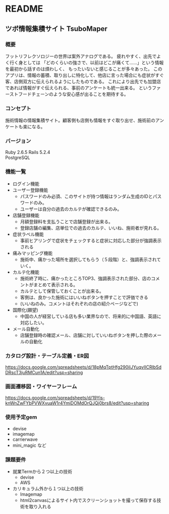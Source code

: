# README
## ツボ情報集積サイト TsuboMaper
### 概要
フットリフレクソロジーの世界は案外アナログである。
疲れやすく、出先でよく行く身としては
「どのくらいの強さで、以前はどこが痛くて……」という情報を最初から話すのは煩わしく、
もったいないと感じることが多々あった。
このアプリは、情報の蓄積、取り出しに特化して、他店に言った場合にも症状がすぐ
客、店側双方に伝えられるようにしたものである。
これにより出先でも加盟店であれば情報がすぐ伝えられる、事前のアンケートも統一出来る。
というファーストフードチェーンのような安心感が出ることを期待する。
### コンセプト
施術情報の情報集積サイト。顧客側も店側も情報をすぐ取り出せ、施術前のアンケートも楽になる。
### バージョン
Ruby 2.6.5
Rails 5.2.4  
PostgreSQL
### 機能一覧
- ログイン機能
- ユーザー登録機能
  - パスワードのみ必須、このサイトが持つ情報はランダム生成のIDとパスワードのみ。
  - ユーザーは自分の過去のカルテが確認できるのみ。
- 店舗登録機能
  - 月額登録料を支払うことで店舗登録が出来る。
  - 登録店舗の編集、店単位での過去のカルテ、いいね、施術者が見れる。
- 症状ラベル機能
  - 事前ヒアリングで症状をチェックすると症状に対応した部分が強調表示される
- 痛みマッピング機能
  - 施術中、痛かった場所を選択してもらう（５段階）と、強調表示されていく。
- カルテ化機能
  - 施術終了時に、痛かったところTOP3、強調表示された部分、店のコメントがまとめて表示される。
  - カルテとして保管しておくことが出来る。
  - 客側は、良かった施術にはいいねボタンを押すことで評価できる
  - (いいねのみ。コメントはそれぞれの店の紹介ページなどで)
- 国際化(願望)
  - 中国の人が経営している店も多い業界なので、将来的に中国語、英語に対応したい。
- メール自動化
  - 店舗登録時の確認メール、店舗に対していいねボタンを押した際のメールの自動化
### カタログ設計・テーブル定義・ER図
https://docs.google.com/spreadsheets/d/18pMqTptHfg290iIJYuqvIICRlbSdDRscT3juRMCun1A/edit?usp=sharing
### 画面遷移図・ワイヤーフレーム
https://docs.google.com/spreadsheets/d/19Yis-knWnZwFYbPVWXvuaW1r4YmiDOMdOrQJQj0brs8/edit?usp=sharing

### 使用予定gem
- devise
- imagemap
- carrierwave
- mini_magic など
### 課題要件
- 就業Termから２つ以上の技術
  - devise
  - AWS
- カリキュラム外から１つ以上の技術
  - Imagemap
  - html2canvasによるサイト内でスクリーンショットを撮って保存する技術を取り入れる
